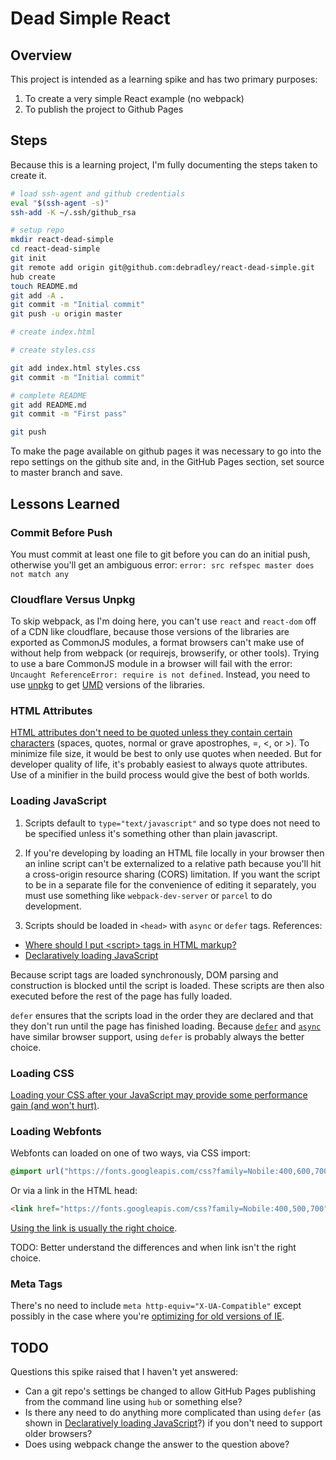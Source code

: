 # Dead Simple React

## Overview

This project is intended as a learning spike and has two primary purposes:

1. To create a very simple React example (no webpack)
2. To publish the project to Github Pages

## Steps

Because this is a learning project, I'm fully documenting the steps taken to create it.

```sh
# load ssh-agent and github credentials
eval "$(ssh-agent -s)"
ssh-add -K ~/.ssh/github_rsa

# setup repo
mkdir react-dead-simple
cd react-dead-simple
git init
git remote add origin git@github.com:debradley/react-dead-simple.git
hub create
touch README.md
git add -A .
git commit -m "Initial commit"
git push -u origin master

# create index.html

# create styles.css

git add index.html styles.css
git commit -m "Initial commit"

# complete README
git add README.md
git commit -m "First pass"

git push
```

To make the page available on github pages it was necessary to go into the repo settings on the github site and, in the GitHub Pages section, set source to master branch and save.

## Lessons Learned

### Commit Before Push

You must commit at least one file to git before you can do an initial push, otherwise you'll get an ambiguous error: `error: src refspec master does not match any`

### Cloudflare Versus Unpkg

To skip webpack, as I'm doing here, you can't use `react` and `react-dom` off of a CDN like cloudflare, because those versions of the libraries are exported as CommonJS modules, a format browsers can't make use of without help from webpack (or requirejs, browserify, or other tools). Trying to use a bare CommonJS module in a browser will fail with the error: `Uncaught ReferenceError: require is not defined`. Instead, you need to use [unpkg](https://unpkg.com/) to get [UMD](https://github.com/umdjs/umd) versions of the libraries.

### HTML Attributes

[HTML attributes don't need to be quoted unless they contain certain characters](http://w3c.github.io/html/syntax.html#elements-attributes) (spaces, quotes, normal or grave apostrophes, =, <, or >). To minimize file size, it would be best to only use quotes when needed. But for developer quality of life, it's probably easiest to always quote attributes. Use of a minifier in the build process would give the best of both worlds.

### Loading JavaScript

1. Scripts default to `type="text/javascript"` and so type does not need to be specified unless it's something other than plain javascript.

1. If you're developing by loading an HTML file locally in your browser then an inline script can't be externalized to a relative path because you'll hit a cross-origin resource sharing (CORS) limitation. If you want the script to be in a separate file for the convenience of editing it separately, you must use something like `webpack-dev-server` or `parcel` to do development.

1. Scripts should be loaded in `<head>` with `async` or `defer` tags. References:

* [Where should I put \<script\> tags in HTML markup?
](https://stackoverflow.com/a/24070373/5070828)
* [Declaratively loading JavaScript](https://www.fullstackreact.com/articles/Declaratively_loading_JS_libraries/index.html)

Because script tags are loaded synchronously, DOM parsing and construction is blocked until the script is loaded. These scripts are then also executed before the rest of the page has fully loaded.

`defer` ensures that the scripts load in the order they are declared and that they don't run until the page has finished loading. Because [`defer`](https://caniuse.com/#feat=script-defer) and [`async`](https://caniuse.com/#feat=script-async) have similar browser support, using `defer` is probably always the better choice.

### Loading CSS

[Loading your CSS after your JavaScript may provide some performance gain (and won't hurt)](https://stackoverflow.com/a/9272730/5070828).

### Loading Webfonts

Webfonts can loaded on one of two ways, via CSS import:

```css
@import url("https://fonts.googleapis.com/css?family=Nobile:400,600,700");
```

Or via a link in the HTML head:

```html
<link href="https://fonts.googleapis.com/css?family=Nobile:400,500,700" rel=stylesheet>
```

[Using the link is usually the right choice](https://stackoverflow.com/questions/12316501/including-google-web-fonts-link-or-import/12380004#12380004).

TODO: Better understand the differences and when link isn't the right choice.

### Meta Tags

There's no need to include `meta http-equiv="X-UA-Compatible"` except possibly in the case where you're [optimizing for old versions of IE](https://stackoverflow.com/questions/6771258/what-does-meta-http-equiv-x-ua-compatible-content-ie-edge-do).

## TODO

Questions this spike raised that I haven't yet answered:

* Can a git repo's settings be changed to allow GitHub Pages publishing from the command line using `hub` or something else?
* Is there any need to do anything more complicated than using `defer` (as shown in [Declaratively loading JavaScript](https://www.fullstackreact.com/articles/Declaratively_loading_JS_libraries/index.html)?) if you don't need to support older browsers?
* Does using webpack change the answer to the question above?
